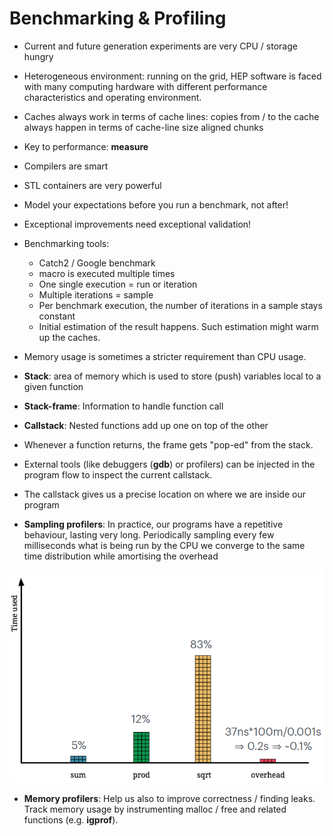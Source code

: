 # Benchmarking & Profiling

- Current and future generation experiments are very CPU / storage hungry
- Heterogeneous environment: running on the grid, HEP software is faced with many computing hardware with different performance characteristics and operating environment.
- Caches always work in terms of cache lines: copies from / to the cache always happen in terms of cache-line size aligned chunks
- Key to performance: **measure**
- Compilers are smart
- STL containers are very powerful
- Model your expectations before you run a benchmark, not after!
- Exceptional improvements need exceptional validation!
- Benchmarking tools:
  - Catch2 / Google benchmark
  - macro is executed multiple times
  - One single execution = run or iteration
  - Multiple iterations = sample
  - Per benchmark execution, the number of iterations in a sample stays constant
  - Initial estimation of the result happens. Such estimation might warm up the caches.

- Memory usage is sometimes a stricter requirement than CPU usage.
- **Stack**: area of memory which is used to store (push) variables local to a given function
- **Stack-frame**: Information to handle function call
- **Callstack**: Nested functions add up one on top of the other
- Whenever a function returns, the frame gets "pop-ed" from the stack.
- External tools (like debuggers (**gdb**) or profilers) can be injected in the program flow to inspect the current callstack.
- The callstack gives us a precise location on where we are inside our program
- **Sampling profilers**: In practice, our programs have a repetitive behaviour, lasting very long. Periodically sampling every few milliseconds what is being run by the CPU we converge to the same time distribution while amortising the overhead

![alt text](image-3.png)

- **Memory profilers**: Help us also to improve correctness / finding leaks. Track memory usage by instrumenting malloc / free and related functions (e.g. **igprof**).
